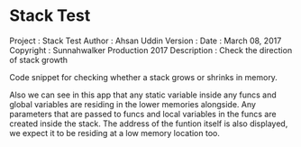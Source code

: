 # Stack Test

Project     : Stack Test
Author      : Ahsan Uddin
Version     :
Date        : March 08, 2017
Copyright   : Sunnahwalker Production 2017
Description : Check the direction of stack growth

Code snippet for checking whether a stack grows or shrinks in memory. 

Also we can see in this app that any static variable inside any funcs and global variables are residing in the lower memories alongside. Any parameters that are passed to funcs and local variables in the funcs are created inside the stack. The address of the funtion itself is also displayed, we expect it to be residing at a low memory location too.

